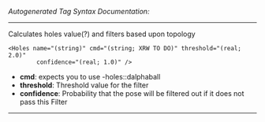 _Autogenerated Tag Syntax Documentation:_

---
Calculates holes value(?) and filters based upon topology

```
<Holes name="(string)" cmd="(string; XRW TO DO)" threshold="(real; 2.0)"
        confidence="(real; 1.0)" />
```

-   **cmd**: expects you to use -holes::dalphaball
-   **threshold**: Threshold value for the filter
-   **confidence**: Probability that the pose will be filtered out if it does not pass this Filter

---

